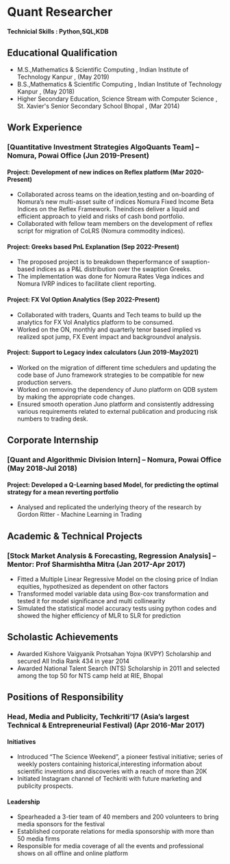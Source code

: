 # Quant Researcher
####  Technicial Skills : Python,SQL,KDB 

## Educational Qualification

- M.S.,Mathematics & Scientific Computing , Indian Institute of Technology Kanpur , (May 2019)
- B.S.,Mathematics & Scientific Computing , Indian Institute of Technology Kanpur , (May 2018)
- Higher Secondary Education, Science Stream with Computer Science , St. Xavier's Senior Secondary School Bhopal , (Mar 2014)
  
## Work Experience 

### [Quantitative Investment Strategies AlgoQuants Team] – Nomura, Powai Office (Jun 2019-Present) 

#### Project: Development of new indices on Reflex platform (Mar 2020-Present)
- Collaborated across teams on the ideation,testing and on-boarding of Nomura’s new multi-asset suite of indices Nomura Fixed Income Beta Indices on the Reflex Framework. Theindices deliver a liquid and efficient approach to yield and risks of cash bond portfolio.
- Collaborated with fellow team members on the development of reflex script for migration of CoLRS (Nomura commodity indices).
  
#### Project: Greeks based PnL Explanation (Sep 2022-Present) 
- The proposed project is to breakdown theperformance of swaption-based indices as a P&L distribution over the swaption Greeks.
- The implementation was done for Nomura Rates Vega indices and Nomura IVRP indices to facilitate client reporting.
  
#### Project: FX Vol Option Analytics (Sep 2022-Present) 
- Collaborated with traders, Quants and Tech teams to build up the analytics for FX Vol Analytics platform to be consumed.
- Worked on the ON, monthly and quarterly tenor based implied vs realized spot jump, FX Event impact and backgroundvol analysis.
  
#### Project: Support to Legacy index calculators (Jun 2019-May2021) 
- Worked on the migration of different time schedulers and updating the code base of Juno framework strategies to be compatible for 
new production servers. 
- Worked on removing the dependency of Juno platform on QDB system by making the appropriate code changes.
- Ensured smooth operation Juno platform and consistently addressing various requirements related to external publication and 
producing risk numbers to trading desk.

## Corporate Internship 
### [Quant and Algorithmic Division Intern] – Nomura, Powai Office (May 2018-Jul 2018) 
#### Project: Developed a Q-Learning based Model, for predicting the optimal strategy for a mean reverting portfolio
- Analysed and replicated the underlying theory of the research by Gordon Ritter - Machine Learning in Trading 

## Academic & Technical Projects
### [Stock Market Analysis & Forecasting, Regression Analysis] – Mentor: Prof Sharmishtha Mitra (Jan 2017-Apr 2017) 
- Fitted a Multiple Linear Regressive Model on the closing price of Indian equities, hypothesized as dependent on other factors 
- Transformed model variable data using Box-cox transformation and tested it for model significance and multi collinearity 
- Simulated the statistical model accuracy tests using python codes and showed the higher efficiency of MLR to SLR for prediction
  
## Scholastic Achievements 
- Awarded Kishore Vaigyanik Protsahan Yojna (KVPY) Scholarship and secured All India Rank 434 in year 2014 
- Awarded National Talent Search (NTS) Scholarship in 2011 and selected among the top 50 for NTS camp held at RIE, Bhopal

## Positions of Responsibility 
### Head, Media and Publicity, Techkriti’17 (Asia’s largest Technical & Entrepreneurial Festival) (Apr 2016-Mar 2017) 
#### Initiatives 
- Introduced “The Science Weekend”, a pioneer festival initiative; series of weekly posters containing historical,interesting information about scientific inventions and discoveries with a reach of more than 20K
- Initiated Instagram channel of Techkriti with future marketing and publicity prospects.
#### Leadership
- Spearheaded a 3-tier team of 40 members and 200 volunteers to bring media sponsors for the festival 
- Established corporate relations for media sponsorship with more than 50 media firms
- Responsible for media coverage of all the  events and professional shows on all offline and online platform

